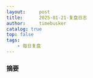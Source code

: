 ```yaml
---
layout:     post
title:      2025-01-21-复盘日志
author:     timebusker
catalog: true
top: false
tags:
    - 每日复盘
---
```

### 摘要






